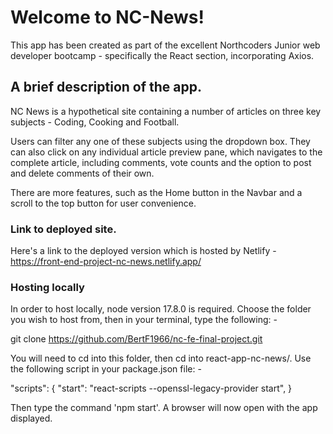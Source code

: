 

# Welcome to NC-News!


This app has been created as part of the excellent Northcoders Junior web developer bootcamp - specifically the React section, incorporating Axios.

## A brief description of the app.

NC News is a hypothetical site containing a number of articles on three key subjects - Coding, Cooking and Football.

Users can filter any one of these subjects using the dropdown box.  They can also click on any individual article preview pane, which navigates to the complete article, including comments, vote counts and the option to post and delete comments of their own.

There are more features, such as the Home button in the Navbar and a scroll to the top button for user convenience.


### Link to deployed site.

Here's a link to the deployed version which is hosted by Netlify - <https://front-end-project-nc-news.netlify.app/>


### Hosting locally

In order to host locally, node version 17.8.0 is required.  Choose the folder you wish to host from, then in your terminal, type the following: -

git clone https://github.com/BertF1966/nc-fe-final-project.git

You will need to cd into this folder, then cd into react-app-nc-news/.  Use the following script in your package.json file: -

"scripts": {
    "start": "react-scripts --openssl-legacy-provider start",
  }

  Then type the command 'npm start'.  A browser will now open with the app displayed.







